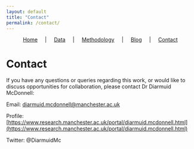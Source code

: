 ```yaml
---
layout: default
title: "Contact"
permalink: /contact/
---
```


<p style="text-align:center;"><a href="https://diarmuidm.github.io/charity-covid19">Home</a>&nbsp;&nbsp;&nbsp;&nbsp;&nbsp;|&nbsp;&nbsp;&nbsp;&nbsp;&nbsp;<a href="https://diarmuidm.github.io/charity-covid19/data">Data</a>&nbsp;&nbsp;&nbsp;&nbsp;&nbsp;|&nbsp;&nbsp;&nbsp;&nbsp;&nbsp;<a href="https://diarmuidm.github.io/charity-covid19/methodology">Methodology</a>&nbsp;&nbsp;&nbsp;&nbsp;&nbsp;|&nbsp;&nbsp;&nbsp;&nbsp;&nbsp;<a href="https://diarmuidm.github.io/charity-covid19/blog">Blog</a>&nbsp;&nbsp;&nbsp;&nbsp;&nbsp;|&nbsp;&nbsp;&nbsp;&nbsp;&nbsp;<a href="https://diarmuidm.github.io/charity-covid19/contact">Contact</a></p>

# Contact

If you have any questions or queries regarding this work, or would like to discuss opportunities for collaboration, please contact Dr Diarmuid McDonnell:

Email: [diarmuid.mcdonnell@manchester.ac.uk](mailto:diarmuid.mcdonnell@manchester.ac.uk)

Profile: [https://www.research.manchester.ac.uk/portal/diarmuid.mcdonnell.html](https://www.research.manchester.ac.uk/portal/diarmuid.mcdonnell.html)

Twitter: @DiarmuidMc